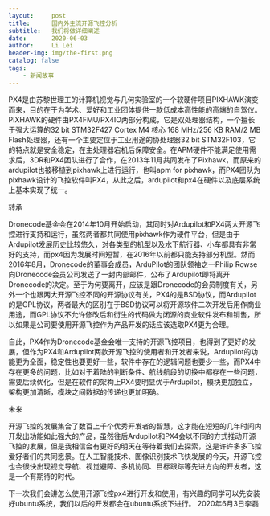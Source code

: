```yaml
---
layout:     post
title:      国内外主流开源飞控分析
subtitle:   我们将做详细阐述
date:       2020-06-03
author:     Li Lei
header-img: img/the-first.png
catalog: false
tags:
    - 新闻故事
---
```


PX4是由苏黎世理工的计算机视觉与几何实验室的一个软硬件项目PIXHAWK演变而来，目的在于为学术、爱好和工业团体提供一款低成本高性能的高端的自驾仪。PIXHAWK的硬件由PX4FMU/PX4IO两部分构成，它是双处理器结构，一个擅长于强大运算的32 bit STM32F427 Cortex M4 核心 168 MHz/256 KB RAM/2 MB Flash处理器，还有一个主要定位于工业用途的协处理器32 bit STM32F103，它的特点就是安全稳定，在主处理器宕机后保障安全。在APM硬件不能满足使用需求后，3DR和PX4团队进行了合作，在2013年11月共同发布了Pixhawk，而原来的ardupilot也被移植到pixhawk上进行运行，也叫apm for pixhawk，而PX4团队为pixhawk设计的飞控软件叫PX4，从此之后，ardupilot和px4在硬件以及底层系统上基本实现了统一。

转承

Dronecode基金会在2014年10月开始启动，其同时对Ardupilot和PX4两大开源飞控进行支持和运行，虽然两者都共同使用pixhawk作为硬件平台，但是由于Ardupilot发展历史比较悠久，对各类型的机型以及水下航行器、小车都具有非常好的支持，而px4因为发展时间短暂，在2016年以前都只能支持部分机型。然而2016年8月，Dronecode的董事会成员，ArduPilot的团队领袖之一Philip Rowse向Dronecode会员公司发送了一封内部邮件，公布了Ardupilot即将离开Dronecode的决定。至于为何要离开，应该是跟Dronecode的会员制度有关，另外一个也跟两大开源飞控不同的开源协议有关，PX4的是BSD协议，而Ardupilot的是GPL协议，两者最大的区别在于BSD协议可以将开源软件二次开发后用作商业用途，而GPL协议不允许修改后和衍生的代码做为闭源的商业软件发布和销售，所以如果是公司要使用开源飞控作为产品开发的话应该选取PX4更为合理。




自此，PX4作为Dronecode基金会唯一支持的开源飞控项目，也得到了更好的发展，但作为PX4和Ardupilot两款开源飞控的使用者和开发者来说，Ardupilot的功能更为全面，稳定性也要更好一些，软件中存在的逻辑问题也要少一些，而PX4中存在更多的问题，比如对于着陆的判断条件、航线航段的切换中都存在一些问题，需要后续优化，但是在软件的架构上PX4要明显优于Ardupilot，模块更加独立，架构更加清晰，模块之间数据的传递也更加明确。

未来

开源飞控的发展集合了数百上千个优秀开发者的智慧，这才能在短短的几年时间内开发出功能如此强大的产品，虽然往后Ardupilot和PX4会以不同的方式推动开源飞控的发展，但是我相信会有更好的明天在等待着我们去探索，这是许许多多飞控爱好者们的共同愿景。在人工智能技术、图像识别技术飞快发展的今天，开源飞控也会很快出现视觉导航、视觉避障、多机协同、目标跟踪等先进方向的开发者，这是一个有期待的时代。

下一次我们会讲怎么使用开源飞控px4进行开发和使用，有兴趣的同学可以先安装好ubuntu系统，我们以后的开发都会在ubuntu系统下进行。
                                                                                                                                                                                                                                                                                                                                                                                                                                                                                               2020年6月3日李磊
           


                                                                                            